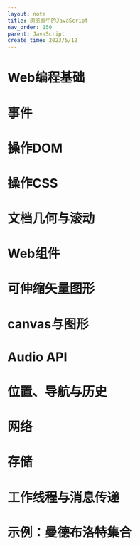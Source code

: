 ```yaml
---
layout: note
title: 浏览器中的JavaScript
nav_order: 150
parent: JavaScript
create_time: 2023/5/12
---
```


# Web编程基础
# 事件
# 操作DOM
# 操作CSS
# 文档几何与滚动
# Web组件
# 可伸缩矢量图形
# canvas与图形
# Audio API
# 位置、导航与历史
# 网络
# 存储
# 工作线程与消息传递
# 示例：曼德布洛特集合
